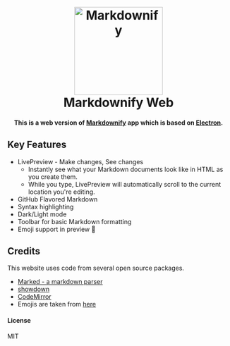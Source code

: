 
<h1 align="center">
  <br>
  <a href="http://www.amitmerchant.com/electron-markdownify"><img src="https://raw.githubusercontent.com/amitmerchant1990/electron-markdownify/master/img/markdownify.png" alt="Markdownify" width="200"></a>
  <br>
  Markdownify Web
  <br>
</h1>

<h4 align="center">This is a web version of <a href="https://github.com/amitmerchant1990/electron-markdownify">Markdownify</a> app which is based on <a href="http://electron.atom.io" target="_blank">Electron</a>.</h4>

## Key Features

* LivePreview - Make changes, See changes
  - Instantly see what your Markdown documents look like in HTML as you create them.
  - While you type, LivePreview will automatically scroll to the current location you're editing.
* GitHub Flavored Markdown  
* Syntax highlighting
* Dark/Light mode
* Toolbar for basic Markdown formatting
* Emoji support in preview :tada:

## Credits

This website uses code from several open source packages.

- [Marked - a markdown parser](https://github.com/chjj/marked)
- [showdown](http://showdownjs.github.io/showdown/)
- [CodeMirror](http://codemirror.net/)
- Emojis are taken from [here](https://github.com/arvida/emoji-cheat-sheet.com)

#### License

MIT
